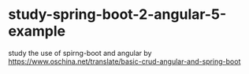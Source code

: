 # study-spring-boot-2-angular-5-example
study the use of spirng-boot and angular by https://www.oschina.net/translate/basic-crud-angular-and-spring-boot 
